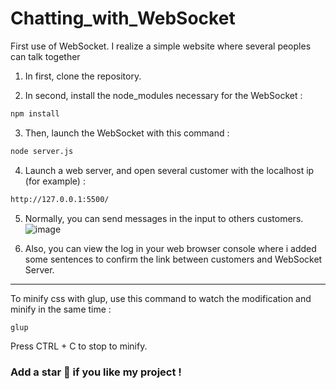 # Chatting_with_WebSocket
First use of WebSocket. I realize a simple website where several peoples can talk together


1. In first, clone the repository.

2. In second, install the node_modules necessary for the WebSocket :
```sh
npm install
```

3. Then, launch the WebSocket with this command :
```sh
node server.js
```

4. Launch a web server, and open several customer with the localhost ip (for example) :
```sh
http://127.0.0.1:5500/
```

5. Normally, you can send messages in the input to others customers.
![image](https://github.com/user-attachments/assets/6b4b7bd7-7745-470b-a4a0-d6a0cc108d52)

6. Also, you can view the log in your web browser console where i added some sentences to confirm the link between customers and WebSocket Server.

---
To minify css with glup, use this command to watch the modification and minify in the same time :
```sh
glup
```

Press CTRL + C to stop to minify.

### Add a star 🌟 if you like my project !
